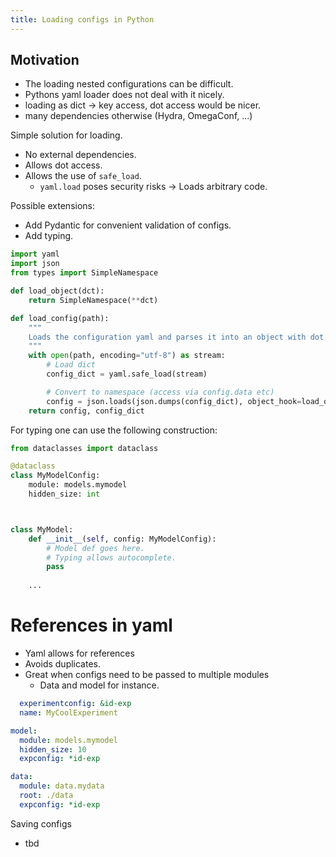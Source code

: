 ```yaml
---
title: Loading configs in Python
---
```


## Motivation 
- The loading nested configurations can be difficult. 
- Pythons yaml loader does not deal with it nicely. 
- loading as dict -> key access, dot access would be nicer. 
- many dependencies otherwise (Hydra, OmegaConf, ...)


Simple solution for loading.
- No external dependencies.
- Allows dot access. 
- Allows the use of `safe_load`.
	- `yaml.load` poses security risks -> Loads arbitrary code. 


Possible extensions: 
- Add Pydantic for convenient validation of configs.
- Add typing.

```python
import yaml 
import json
from types import SimpleNamespace

def load_object(dct):
    return SimpleNamespace(**dct)

def load_config(path):
    """
    Loads the configuration yaml and parses it into an object with dot access.
    """
    with open(path, encoding="utf-8") as stream:
        # Load dict
        config_dict = yaml.safe_load(stream)

        # Convert to namespace (access via config.data etc)
        config = json.loads(json.dumps(config_dict), object_hook=load_object)
    return config, config_dict
```


For typing one can use the following construction: 

```python
from dataclasses import dataclass

@dataclass
class MyModelConfig: 
	module: models.mymodel
	hidden_size: int 



class MyModel: 
	def __init__(self, config: MyModelConfig):
		# Model def goes here.
		# Typing allows autocomplete.
		pass 
	
	...

```


# References in yaml

- Yaml allows for references
- Avoids duplicates. 
- Great when configs need to be passed to multiple modules 
	- Data and model for instance. 

```yaml 
  experimentconfig: &id-exp
  name: MyCoolExperiment

model: 
  module: models.mymodel
  hidden_size: 10 
  expconfig: *id-exp

data: 
  module: data.mydata
  root: ./data 
  expconfig: *id-exp
```



Saving configs 
- tbd


